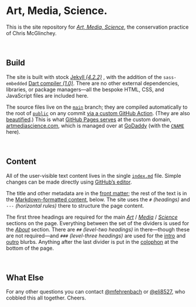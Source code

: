 # Art, Media, Science.

This is the site repository for [*Art, Media, Science*](https://artmediascience.com), the conservation practice of Chris McGlinchey.



<br>

## Build

The site is built with stock [Jekyll *(4.2.2)*](https://jekyllrb.com) , with the addition of the `sass-embedded` [Dart compiler *(1.0)*](https://github.com/jekyll/jekyll-sass-converter). There are no other external dependencies, libraries, or package managers—all the bespoke HTML, CSS, and JavaScript files are included here.

The source files live on the [`main`](../../tree/main) branch; they are compiled automatically to the root of [`public`](../../tree/public) on any commit [via a custom GitHub Action](.github/workflows/github-pages.yml). (They are also [beautified](https://github.com/beautify-web/js-beautify).) This is what [GitHub Pages serves](../../settings/pages) at the custom domain, [artmediascience.com](https://https://artmediascience.com), which is managed over at [GoDaddy](https://dcc.godaddy.com/control/artmediascience.com/settings) (with the [`CNAME`](CNAME) here).



<br>

## Content

All of the user-visible text content lives in the single [`index.md`](index.md) file. Simple changes can be made directly using [GitHub’s editor](https://github.com/art-media-science/art-media-science.github.io/edit/main/index.md).

The title and other metadata are in the [front matter](https://jekyllrb.com/docs/front-matter/); the rest of the text is in the [Markdown-formatted content](https://daringfireball.net/projects/markdown/syntax), below. The site uses the `#` *(headings)* and `---` *(horizontal rules)* there to structure the page content.

The first three headings are required for the main [*Art*](http://artmediascience.com/#art) / [*Media*](http://artmediascience.com/#media) / [*Science*](http://artmediascience.com/#science) sections on the page. Everything between the set of the dividers is used for the [*About*](https://artmediascience.com/#about) section. There are `##` *(level-two headings)* in there—though these are not required—and `###` *(level-three headings)* are used for the [intro](https://artmediascience.com/#intro) and [outro](https://artmediascience.com/#colophon) blurbs. Anything after the last divider is put in the [colophon](https://artmediascience.com/#colophon) at the bottom of the page.



<br>

## What Else

For any other questions you can contact [@mfehrenbach](https://github.com/mfehrenbach/) or [@eli8527](https://github.com/eli8527), who cobbled this all together. Cheers.

